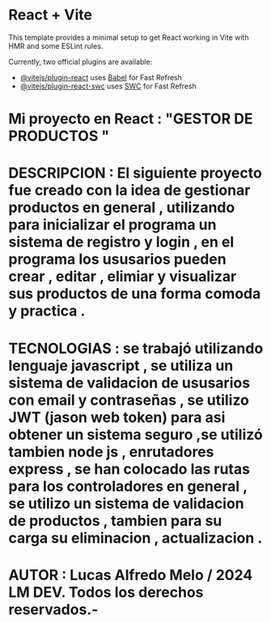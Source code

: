 # React + Vite

This template provides a minimal setup to get React working in Vite with HMR and some ESLint rules.

Currently, two official plugins are available:

- [@vitejs/plugin-react](https://github.com/vitejs/vite-plugin-react/blob/main/packages/plugin-react/README.md) uses [Babel](https://babeljs.io/) for Fast Refresh
- [@vitejs/plugin-react-swc](https://github.com/vitejs/vite-plugin-react-swc) uses [SWC](https://swc.rs/) for Fast Refresh

# Mi proyecto en React : "GESTOR DE PRODUCTOS "

 # DESCRIPCION : El siguiente proyecto fue creado con la idea de gestionar productos en general , utilizando para inicializar el programa un sistema de registro y login  , en el programa los ususarios pueden crear , editar , elimiar y visualizar sus productos de una forma comoda y practica .

 # TECNOLOGIAS : se trabajó utilizando lenguaje javascript , se utiliza un sistema de validacion de ususarios con email y contraseñas , se utilizo JWT (jason web token) para asi obtener un sistema seguro ,se utilizó tambien node js , enrutadores express , se han colocado las rutas para los controladores en general , se utilizo un sistema de validacion de productos , tambien para su carga su eliminacion , actualizacion . 


 # AUTOR : Lucas Alfredo Melo / 2024 LM DEV. Todos los derechos reservados.- 
 
